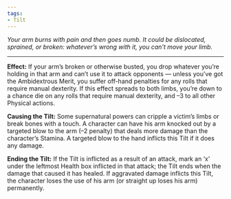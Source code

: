 ```yaml
---
tags:
- Tilt
---
```


_Your arm burns with pain and then goes numb. It could be dislocated, sprained, or broken: whatever’s wrong with it, you can’t move your limb._

---

**Effect:** If your arm’s broken or otherwise busted, you drop whatever you’re holding in that arm and can’t use it to attack opponents — unless you’ve got the Ambidextrous Merit, you suffer off-hand penalties for any rolls that require manual dexterity. If this effect spreads to both limbs, you’re down to a chance die on any rolls that require manual dexterity, and –3 to all other Physical actions.

**Causing the Tilt:** Some supernatural powers can cripple a victim’s limbs or break bones with a touch. A character can have his arm knocked out by a targeted blow to the arm (–2 penalty) that deals more damage than the character’s Stamina. A targeted blow to the hand inflicts this Tilt if it does any damage.

**Ending the Tilt:** If the Tilt is inflicted as a result of an attack, mark an ‘x’ under the leftmost Health box inflicted in that attack; the Tilt ends when the damage that caused it has healed. If aggravated damage inflicts this Tilt, the character loses the use of his arm (or straight up loses his arm) permanently.
